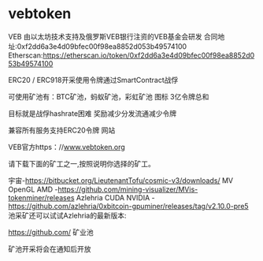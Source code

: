 # vebtoken
VEB
由以太坊技术支持及俄罗斯VEB银行注资的VEB基金会研发
合同地址:0xf2dd6a3e4d09bfec00f98ea8852d053b49574100
Etherscan:https://etherscan.io/token/0xf2dd6a3e4d09bfec00f98ea8852d053b49574100

ERC20 / ERC918开采使用令牌通过SmartContract战俘

可使用矿池有：BTC矿池，蚂蚁矿池，彩虹矿池
图标
3亿令牌总和

目标就是战俘hashrate困难
奖励减少分发流通减少令牌

兼容所有服务支持ERC20令牌
网站

VEB官方https：//www.vebtoken.org

请下载下面的矿工之一,按照说明你选择的矿工。

宇宙-https://bitbucket.org/LieutenantTofu/cosmic-v3/downloads/
MV OpenGL AMD -https://github.com/mining-visualizer/MVis-tokenminer/releases
Azlehria CUDA NVIDIA -https://github.com/azlehria/0xbitcoin-gpuminer/releases/tag/v2.10.0-pre5
池采矿还可以试试Azlehria的最新版本:

https://github.com/
矿业池

矿池开采将会在通知后开放
